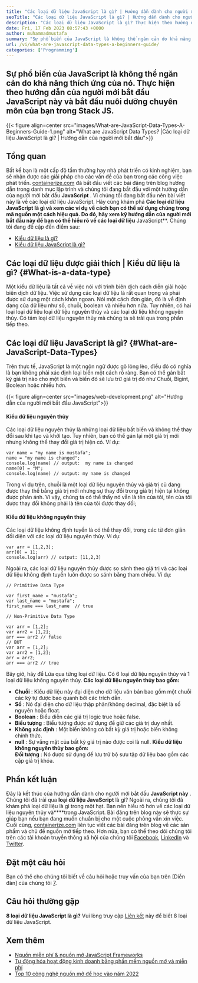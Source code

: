 ```yaml
---
title: "Các loại dữ liệu JavaScript là gì? | Hướng dẫn dành cho người mới bắt đầu" 
seoTitle: "Các loại dữ liệu JavaScript là gì? | Hướng dẫn dành cho người mới bắt đầu" 
description: "Các loại dữ liệu JavaScript là gì? Thực hiện theo hướng dẫn của người mới bắt đầu để tìm hiểu 7 loại dữ liệu được sử dụng trong số JavaScript, chuỗi, boolean, null, không xác định, v.v." 
date: Fri, 17 Feb 2023 08:57:43 +0000
author: muhammadmustafa
summary: "Sự phổ biến của JavaScript là không thể ngăn cản do khả năng thích ứng của nó. Thực hiện theo hướng dẫn của người mới bắt đầu JavaScript này và bắt đầu nuôi dưỡng chuyên môn của bạn trong Stack JS." 
url: /vi/what-are-javascript-data-types-a-beginners-guide/
categories: ['Programming']
---
```


## Sự phổ biến của JavaScript là không thể ngăn cản do khả năng thích ứng của nó. Thực hiện theo hướng dẫn của người mới bắt đầu JavaScript này và bắt đầu nuôi dưỡng chuyên môn của bạn trong Stack JS.

{{< figure align=center src="images/What-are-JavaScript-Data-Types-A-Beginners-Guide-1.png" alt="What are JavaScript Data Types? |Các loại dữ liệu JavaScript là gì? | Hướng dẫn của người mới bắt đầu">}}


## Tổng quan
Bất kể bạn là một cấp độ tầm thường hay nhà phát triển có kinh nghiệm, bạn sẽ nhận được các giải pháp cho các vấn đề của bạn trong các công việc phát triển. [containerize.com][1] đã bắt đầu viết các bài đăng trên blog hướng dẫn trong danh mục lập trình và chúng tôi đang bắt đầu với một hướng dẫn của người mới bắt đầu  **JavaScript** . Vì chúng tôi đang bắt đầu nên bài viết này là về các loại dữ liệu JavaScript. Hãy cùng khám phá **Các loại dữ liệu JavaScript là gì và xem các ví dụ về cách bạn có thể sử dụng chúng trong mã nguồn một cách hiệu quả. Do đó, hãy xem kỹ hướng dẫn của người mới bắt đầu này để bạn có thể hiểu rõ về các loại dữ liệu**  JavaScript**.
Chúng tôi đang đề cập đến điểm sau:
  * [Kiểu dữ liệu là gì?][2]
  * [Kiểu dữ liệu JavaScript là gì?][3]

## Các loại dữ liệu được giải thích | Kiểu dữ liệu là gì? {#What-is-a-data-type}

Một kiểu dữ liệu là tất cả về việc nói với trình biên dịch cách diễn giải hoặc biên dịch dữ liệu. Việc sử dụng các loại dữ liệu là rất quan trọng và phải được sử dụng một cách khôn ngoan. Nói một cách đơn giản, đó là về định dạng của dữ liệu như số, chuỗi, boolean và nhiều hơn nữa. Tuy nhiên, có hai loại loại dữ liệu loại dữ liệu nguyên thủy và các loại dữ liệu không nguyên thủy. Có tám loại dữ liệu nguyên thủy mà chúng ta sẽ trải qua trong phần tiếp theo.

## Các loại dữ liệu JavaScript là gì? {#What-are-JavaScript-Data-Types}

Trên thực tế, JavaScript là một ngôn ngữ được gõ lỏng lẻo, điều đó có nghĩa là bạn không phải xác định loại biến một cách rõ ràng. Bạn có thể gán bất kỳ giá trị nào cho một biến và biến đó sẽ lưu trữ giá trị đó như Chuỗi, Bigint, Boolean hoặc nhiều hơn.

{{< figure align=center src="images/web-development.png" alt="Hướng dẫn của người mới bắt đầu JavaScript">}}


#### Kiểu dữ liệu nguyên thủy
Các loại dữ liệu nguyên thủy là những loại dữ liệu bất biến và không thể thay đổi sau khi tạo và khởi tạo. Tuy nhiên, bạn có thể gán lại một giá trị mới nhưng không thể thay đổi giá trị hiện có.
Ví dụ:
```
var name = "my name is mustafa";
name = "my name is changed";
console.log(name) // output:  my name is changed
name[0] = "M";
console.log(name) // output: my name is changed
```
Trong ví dụ trên, chuỗi là một loại dữ liệu nguyên thủy và giá trị cũ đang được thay thế bằng giá trị mới nhưng sự thay đổi trong giá trị hiện tại không được phản ánh. Vì vậy, chúng ta có thể thấy nó vẫn là tên của tôi, tên của tôi được thay đổi không phải là tên của tôi được thay đổi;

#### Kiểu dữ liệu không nguyên thủy
Các loại dữ liệu không định tuyến là có thể thay đổi, trong các từ đơn giản đối diện với các loại dữ liệu nguyên thủy.
Ví dụ:
```
var arr = [1,2,3];
arr[0] = 11;
console.log(arr) // output: [11,2,3]
```
Ngoài ra, các loại dữ liệu nguyên thủy được so sánh theo giá trị và các loại dữ liệu không định tuyến luôn được so sánh bằng tham chiếu.
Ví dụ:
```
// Primitive Data Type

var first_name = "mustafa";
var last_name = "mustafa";
first_name === last_name  // true

// Non-Primitive Data Type

var arr = [1,2];
var arr2 = [1,2];
arr === arr2 // false
// BUT
var arr = [1,2];
var arr2 = [1,2];
arr = arr2;
arr === arr2 // true
```
Bây giờ, hãy để Lừa qua từng loại dữ liệu. Có 6 loại dữ liệu nguyên thủy và 1 loại dữ liệu không nguyên thủy.
 **Các loại dữ liệu nguyên thủy bao gồm:**  
*  **Chuỗi**  : Kiểu dữ liệu này đại diện cho dữ liệu văn bản bao gồm một chuỗi các ký tự được bao quanh bởi các trích dẫn.
*  **Số**  : Nó đại diện cho dữ liệu thập phân/không decimal, đặc biệt là số nguyên hoặc float.
*  **Boolean**  : Biểu diễn các giá trị logic true hoặc false.
*  **Biểu tượng**  : Biểu tượng được sử dụng để giữ các giá trị duy nhất.
*  **Không xác định**  : Một biến không có bất kỳ giá trị hoặc biến không chính thức.
*  **null**  : Sự vắng mặt của bất kỳ giá trị nào được coi là null.
 **Kiểu dữ liệu không nguyên thủy bao gồm:**  
 **Đối tượng** : Nó được sử dụng để lưu trữ bộ sưu tập dữ liệu bao gồm các cặp giá trị khóa.

## Phần kết luận
Đây là kết thúc của hướng dẫn dành cho người mới bắt đầu  **JavaScript này** . Chúng tôi đã trải qua **loại dữ liệu JavaScript**  là gì? Ngoài ra, chúng tôi đã khám phá loại dữ liệu là gì trong một hạt. Bạn nên hiểu rõ hơn về các loại dữ liệu nguyên thủy và****trong JavaScript. Bài đăng trên blog này sẽ thực sự giúp bạn nếu bạn đang muốn chuẩn bị cho một cuộc phỏng vấn xin việc.
Cuối cùng, [containerize.com][1] liên tục viết các bài đăng trên blog về các sản phẩm và chủ đề nguồn mở tiếp theo. Hơn nữa, bạn có thể theo dõi chúng tôi trên các tài khoản truyền thông xã hội của chúng tôi [Facebook][4], [LinkedIn][5] và [Twitter][6].

## Đặt một câu hỏi
Bạn có thể cho chúng tôi biết về câu hỏi hoặc truy vấn của bạn trên [Diễn đàn] của chúng tôi [7].

## Câu hỏi thường gặp
 **8 loại dữ liệu JavaScript là gì?** 
Vui lòng truy cập [Liên kết][3] này để biết 8 loại dữ liệu JavaScript.

## Xem thêm
  * [Nguồn miễn phí & nguồn mở JavaScript Frameworks][8]
  * [Tự động hóa hoạt động kinh doanh bằng phần mềm nguồn mở và miễn phí][9]
  * [Top 10 công nghệ nguồn mở để học vào năm 2022][10]



 [1]: https://www.containerize.com/
 [2]: #What-is-a-data-type
 [3]: #What-are-JavaScript-Data-Types
 [4]: https://web.facebook.com/containerize
 [5]: https://www.linkedin.com/company/containerize/
 [6]: https://twitter.com/containerize_co
 [7]: https://forum.containerize.com/
 [8]: //blog.containerize.com/2022/02/02/free-open-source-popular-javascript-frameworks/
 [9]: https://blog.containerize.com/blogging/automate-business-operations-using-open-source-software/
 [10]: //blog.containerize.com/2022/01/31/top-10-open-source-trending-technologies-of-2022/
